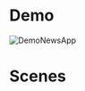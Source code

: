 # Demo

![DemoNewsApp](https://user-images.githubusercontent.com/76248402/176921829-b691fbf6-75c8-44e0-81f4-45516e1b25ca.gif)

# Scenes
